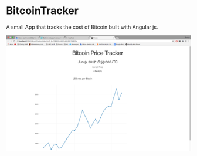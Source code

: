 # BitcoinTracker
A small App that tracks the cost of Bitcoin built with Angular js.

![alt text](https://raw.githubusercontent.com/WinSomeLoseSome/BitcoinTracker/master/img/Tracker.png)




